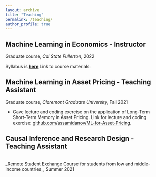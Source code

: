 ```yaml
---
layout: archive
title: "Teaching"
permalink: /teaching/
author_profile: true
---
```


## Machine Learning in Economics - Instructor
Graduate course, _Cal State Fullerton_, 2022

Syllabus is [**<u>here</u>**](https://github.com/assamidanov/econ_590/blob/ba254fd39e6ad820e6c62773bced768e7fffecf6/syllabus/Syllabus.pdf).Link to course materials: 

## Machine Learning in Asset Pricing - Teaching Assistant
Graduate course, _Claremont Graduate University_, Fall 2021
<br>
* Gave lecture and coding exercise on the application of Long-Term Short-Term Memory in Asset Pricing. Link for lecture and coding exercise: [github.com/assamidanov/ML-for-Asset-Pricing](github.com/assamidanov/ML-for-Asset-Pricing).

## Causal Inference and Research Design - Teaching Assistant
<br>
_Remote Student Exchange Course for students from low and middle-income countries_, Summer 2021



